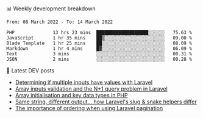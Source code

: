 📊 Weekly development breakdown
<!--START_SECTION:waka-->

```text
From: 08 March 2022 - To: 14 March 2022

PHP              13 hrs 23 mins  ███████████████████░░░░░░   75.63 %
JavaScript       1 hr 35 mins    ██▒░░░░░░░░░░░░░░░░░░░░░░   09.00 %
Blade Template   1 hr 25 mins    ██░░░░░░░░░░░░░░░░░░░░░░░   08.09 %
Markdown         1 hr 4 mins     █▓░░░░░░░░░░░░░░░░░░░░░░░   06.09 %
Text             3 mins          ░░░░░░░░░░░░░░░░░░░░░░░░░   00.31 %
JSON             2 mins          ░░░░░░░░░░░░░░░░░░░░░░░░░   00.28 %
```

<!--END_SECTION:waka-->

📕 Latest DEV posts
<!-- BLOG-POST-LIST:START -->
- [Determining if multiple inputs have values with Laravel](https://dev.to/michaelvickersuk/determining-if-multiple-inputs-have-values-with-laravel-km6)
- [Array inputs validation and the N+1 query problem in Laravel](https://dev.to/michaelvickersuk/array-inputs-validation-and-the-n1-query-problem-in-laravel-2agb)
- [Array initialisation and key data types in PHP](https://dev.to/michaelvickersuk/array-initialisation-and-key-data-types-in-php-1e5b)
- [Same string, different output... how Laravel&#39;s slug &amp; snake helpers differ](https://dev.to/michaelvickersuk/same-string-different-output-how-laravels-slug-snake-helpers-differ-1ccj)
- [The importance of ordering when using Laravel pagination](https://dev.to/michaelvickersuk/the-importance-of-ordering-when-using-laravel-pagination-1e37)
<!-- BLOG-POST-LIST:END -->
